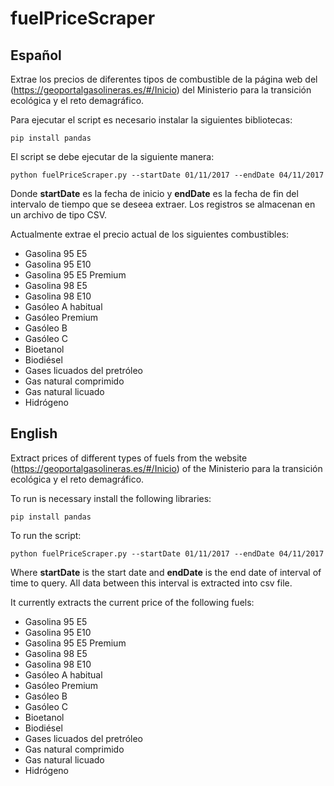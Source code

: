 # fuelPriceScraper
## Español

Extrae los precios de diferentes tipos de combustible de la página web del (https://geoportalgasolineras.es/#/Inicio) del Ministerio para la transición ecológica y el reto demagráfico.

Para ejecutar el script es necesario instalar la siguientes bibliotecas:
```
pip install pandas
```

El script se debe ejecutar de la siguiente manera:
```
python fuelPriceScraper.py --startDate 01/11/2017 --endDate 04/11/2017
```

Donde **startDate** es la fecha de inicio y **endDate** es la fecha de fin del intervalo de tiempo que se deseea extraer. Los registros se almacenan en un archivo de tipo CSV.

Actualmente extrae el precio actual de los siguientes combustibles:

- Gasolina 95 E5
- Gasolina 95 E10
- Gasolina 95 E5 Premium
- Gasolina 98 E5
- Gasolina 98 E10
- Gasóleo A habitual
- Gasóleo Premium
- Gasóleo B
- Gasóleo C
- Bioetanol
- Biodiésel
- Gases licuados del pretróleo
- Gas natural comprimido
- Gas natural licuado
- Hidrógeno


## English

Extract prices of different types of fuels from the website (https://geoportalgasolineras.es/#/Inicio) of the Ministerio para la transición ecológica y el reto demagráfico.

To run is necessary install the following libraries:
```
pip install pandas

```

To run the script:
```
python fuelPriceScraper.py --startDate 01/11/2017 --endDate 04/11/2017
```

Where **startDate** is the start date and **endDate** is the end date of interval of time to query. All data between this interval is extracted into csv file.


It currently extracts the current price of the following fuels:

- Gasolina 95 E5
- Gasolina 95 E10
- Gasolina 95 E5 Premium
- Gasolina 98 E5
- Gasolina 98 E10
- Gasóleo A habitual
- Gasóleo Premium
- Gasóleo B
- Gasóleo C
- Bioetanol
- Biodiésel
- Gases licuados del pretróleo
- Gas natural comprimido
- Gas natural licuado
- Hidrógeno
